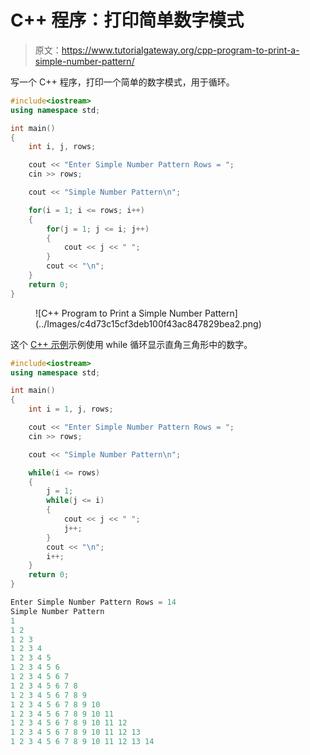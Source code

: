 # C++ 程序：打印简单数字模式

> 原文：<https://www.tutorialgateway.org/cpp-program-to-print-a-simple-number-pattern/>

写一个 C++ 程序，打印一个简单的数字模式，用于循环。

```cpp
#include<iostream>
using namespace std;

int main()
{
	int i, j, rows;

    cout << "Enter Simple Number Pattern Rows = ";
    cin >> rows;

    cout << "Simple Number Pattern\n"; 

    for(i = 1; i <= rows; i++)
    {
    	for(j = 1; j <= i; j++)
		{
            cout << j << " ";
        }
        cout << "\n";
    }		
 	return 0;
}
```

<figure class="wp-block-image size-large">![C++ Program to Print a Simple Number Pattern](../Images/c4d73c15cf3deb100f43ac847829bea2.png)</figure>

这个 [C++ 示例](https://www.tutorialgateway.org/cpp-programs/)示例使用 while 循环显示直角三角形中的数字。

```cpp
#include<iostream>
using namespace std;

int main()
{
	int i = 1, j, rows;

    cout << "Enter Simple Number Pattern Rows = ";
    cin >> rows;

    cout << "Simple Number Pattern\n"; 

    while(i <= rows)
    {
        j = 1; 
    	while(j <= i)
		{
            cout << j << " ";
            j++;
        }
        cout << "\n";
        i++;
    }		
 	return 0;
}
```

```cpp
Enter Simple Number Pattern Rows = 14
Simple Number Pattern
1 
1 2 
1 2 3 
1 2 3 4 
1 2 3 4 5 
1 2 3 4 5 6 
1 2 3 4 5 6 7 
1 2 3 4 5 6 7 8 
1 2 3 4 5 6 7 8 9 
1 2 3 4 5 6 7 8 9 10 
1 2 3 4 5 6 7 8 9 10 11 
1 2 3 4 5 6 7 8 9 10 11 12 
1 2 3 4 5 6 7 8 9 10 11 12 13 
1 2 3 4 5 6 7 8 9 10 11 12 13 14 
```